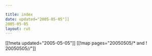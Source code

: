 ```yaml
---

title: index
date: updated="2005-05-05"]]
2005-05-05
layout: rut
---
```


[[!meta updated="2005-05-05"]]
[[!map pages="20050505/* and ! 20050505/*/*"]]
